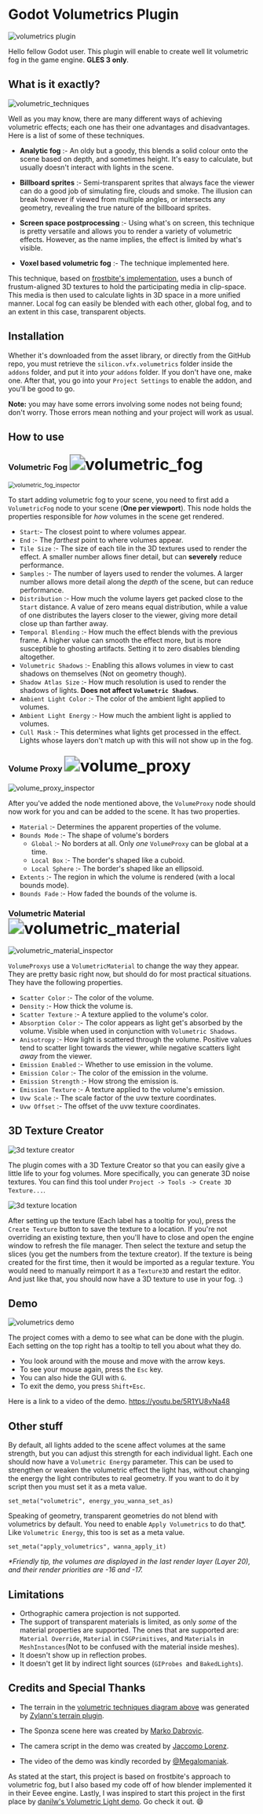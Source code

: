 # Godot Volumetrics Plugin

![volumetrics plugin](doc_images/volumetrics_plugin.png)

Hello fellow Godot user. This plugin will enable to create well lit volumetric fog in the game engine. **GLES 3 only**.

## What is it exactly?

<a name="volumetric-techniques"></a>![volumetric_techniques](doc_images/volumetric_techniques.svg)

Well as you may know, there are many different ways of achieving volumetric effects; each one has their one advantages and disadvantages. Here is a list of some of these techniques.

* **Analytic fog** :- An oldy but a goody, this blends a solid colour onto the scene based on depth, and sometimes height. It's easy to calculate, but usually doesn't interact with lights in the scene.

* **Billboard sprites** :- Semi-transparent sprites that always face the viewer can do a good job of simulating fire, clouds and smoke. The illusion can break however if viewed from multiple angles, or intersects any geometry, revealing the true nature of the billboard sprites.
* **Screen space postprocessing** :- Using what's on screen, this technique is pretty versatile and allows you to render a variety of volumetric effects. However, as the name implies, the effect is limited by what's visible.
* **Voxel based volumetric fog** :- The technique implemented here.

This technique, based on [frostbite's implementation](https://www.ea.com/frostbite/news/physically-based-unified-volumetric-rendering-in-frostbite), uses a bunch of frustum-aligned 3D textures to hold the participating media in clip-space. This media is then used to calculate lights in 3D space in a more unified manner. Local fog can easily be blended with each other, global fog, and to an extent in this case, transparent objects.

## Installation

Whether it's downloaded from the asset library, or directly from the GitHub repo, you must retrieve the `silicon.vfx.volumetrics` folder inside the `addons` folder, and put it into _your_ `addons` folder. If you don't have one, make one. After that, you go into your `Project Settings` to enable the addon, and you'll be good to go. 

**Note:** you may have some errors involving some nodes not being found; don't worry. Those errors mean nothing and your project will work as usual.

## How to use

### Volumetric Fog <img src="addons/silicon.vfx.volumetrics/volumetric_fog.svg" alt="volumetric_fog" style="zoom:200%;" />

<img src="doc_images/volumetric_fog_inspector.png" alt="volumetric_fog_inspector" style="zoom:80%;" />

To start adding volumetric fog to your scene, you need to first add a `VolumetricFog` node to your scene (**One per viewport**). This node holds the properties responsible for _how_ volumes in the scene get rendered.

* `Start`:- The closest point to where volumes appear.
* `End` :- The _farthest_ point to where volumes appear.
* `Tile Size` :- The size of each tile in the 3D textures used to render the effect. A smaller number allows finer detail, but can **severely** reduce performance.
* `Samples` :- The number of layers used to render the volumes. A larger number allows more detail along the _depth_ of the scene, but can reduce performance.
* `Distribution` :- How much the volume layers get packed close to the `Start` distance. A value of zero means equal distribution, while a value of one distributes the layers closer to the viewer, giving more detail close up than farther away.
* `Temporal Blending` :- How much the effect blends with the previous frame. A higher value can smooth the effect more, but is more susceptible to ghosting artifacts. Setting it to zero disables blending altogether.
* `Volumetric Shadows` :- Enabling this allows volumes in view to cast shadows on themselves (Not on geometry though).
* `Shadow Atlas Size` :- How much resolution is used to render the shadows of lights. **Does not affect `Volumetric Shadows`**.
* `Ambient Light Color` :- The color of the ambient light applied to volumes.
* `Ambient Light Energy` :- How much the ambient light is applied to volumes.
* `Cull Mask` :- This determines what lights get processed in the effect. Lights whose layers don't match up with this will not show up in the fog.

### Volume Proxy <img src="addons/silicon.vfx.volumetrics/volume_proxy.svg" alt="volume_proxy" style="zoom: 200%;" />

![volume_proxy_inspector](doc_images/volume_proxy_inspector.png)

After you've added the node mentioned above, the `VolumeProxy` node should now work for you and can be added to the scene. It has two properties.

* `Material` :- Determines the apparent properties of the volume.
* `Bounds Mode` :- The shape of volume's borders
  * `Global` :- No borders at all. Only _one_ `VolumeProxy` can be global at a time.
  * `Local Box` :- The border's shaped like a cuboid.
  * `Local Sphere` :- The border's shaped like an ellipsoid.
* `Extents` :- The region in which the volume is rendered (with a local bounds mode).
* `Bounds Fade` :- How faded the bounds of the volume is.

### Volumetric Material <img src="addons/silicon.vfx.volumetrics/material/volumetric_material.svg" alt="volumetric_material" style="zoom:200%;" />

![volumetric_material_inspector](doc_images/volumetric_material_inspector.png)

`VolumeProxys` use a `VolumetricMaterial` to change the way they appear. They are pretty basic right now, but should do for most practical situations. They have the following properties.

* `Scatter Color` :- The color of the volume.
* `Density` :- How thick the volume is.
* `Scatter Texture` :- A texture applied to the volume's color.
* `Absorption Color` :- The color appears as light get's absorbed by the volume. Visible when used in conjunction with `Volumetric Shadows`.
* `Anisotropy` :- How light is scattered through the volume. Positive values tend to scatter light towards the viewer, while negative scatters light _away_ from the viewer.
* `Emission Enabled` :- Whether to use emission in the volume.
* `Emission Color` :- The color of the emission in the volume.
* `Emission Strength` :- How strong the emission is.
* `Emission Texture` :- A texture applied to the volume's emission.
* `Uvw Scale` :- The scale factor of the uvw texture coordinates.
* `Uvw Offset` :- The offset of the uvw texture coordinates.

## 3D Texture Creator

![3d texture creator](doc_images/3d_texture_creator.png)

The plugin comes with a 3D Texture Creator so that you can easily give a little life to your fog volumes. More specifically, you can generate 3D noise textures. You can find this tool under `Project -> Tools -> Create 3D Texture...`. 

![3d texture location](doc_images/3d_texture_location.png)

After setting up the texture (Each label has a tooltip for you), press the `Create Texture` button to save the texture to a location. If you're not overriding an existing texture, then you'll have to close and open the engine window to refresh the file manager. Then select the texture and setup the slices (you get the numbers from the texture creator). If the texture is being created for the first time, then it would be imported as a regular texture. You would need to manually reimport it as a `Texture3D` and restart the editor. And just like that, you should now have a 3D texture to use in your fog. :)

## Demo

![volumetrics demo](doc_images/volumetrics_demo.png)

The project comes with a demo to see what can be done with the plugin. Each setting on the top right has a tooltip to tell you about what they do.

* You look around with the mouse and move with the arrow keys.
* To see your mouse again, press the `Esc` key.
* You can also hide the GUI with `G`.
* To exit the demo, you press `Shift+Esc`. 

Here is a link to a video of the demo. https://youtu.be/5R1YU8vNa48

## Other stuff

By default, all lights added to the scene affect volumes at the same strength, but you can adjust this strength for each individual light. Each one should now have a `Volumetric Energy` parameter. This can be used to strengthen or weaken the volumetric effect the light has, without changing the energy the light contributes to real geometry. If you want to do it by script then you must set it as a meta value.

```GDScript
set_meta("volumetric", energy_you_wanna_set_as)
```

Speaking of geometry, transparent geometries do not blend with volumetrics by default. You need to enable `Apply Volumetrics` to do that[*](#transparent-limit). Like `Volumetric Energy`, this too is set as a meta value.

```GDScript
set_meta("apply_volumetrics", wanna_apply_it)
```

_*Friendly tip, the volumes are displayed in the last render layer (Layer 20), and their render priorities are -16 and -17._

## Limitations

* Orthographic camera projection is not supported.
*  <a name="transparent-limit"></a>The support of transparent materials is limited, as only _some_ of the material properties are supported. The ones that are supported are: `Material Override`, `Material` in `CSGPrimitives`, and `Materials` in `MeshInstances`(Not to be confused with the material inside meshes). 
*  It doesn't show up in reflection probes.
*  It doesn't get lit by indirect light sources (`GIProbes `and `BakedLights`).

## Credits and Special Thanks

* The terrain in the [volumetric techniques diagram above](#volumetric-techniques) was generated by [Zylann's terrain plugin](https://github.com/Zylann/godot_terrain_plugin).

* The Sponza scene here was created by [Marko Dabrovic](https://casual-effects.com/g3d/data10/index.html#mesh10).
* The camera script in the demo was created by [Jaccomo Lorenz](https://github.com/Maujoe/godot-camera-control).
* The video of the demo was kindly recorded by [@Megalomaniak](https://godotforums.org/profile/Megalomaniak).

As stated at the start, this project is based on frostbite's approach to volumetric fog, but I also based my code off of how blender implemented it in their Eevee engine. Lastly, I was inspired to start this project in the first place by [danilw's Volumetric Light demo](https://github.com/danilw/godot-utils-and-other/tree/master/Volumetric_Lights). Go check it out. :smile: